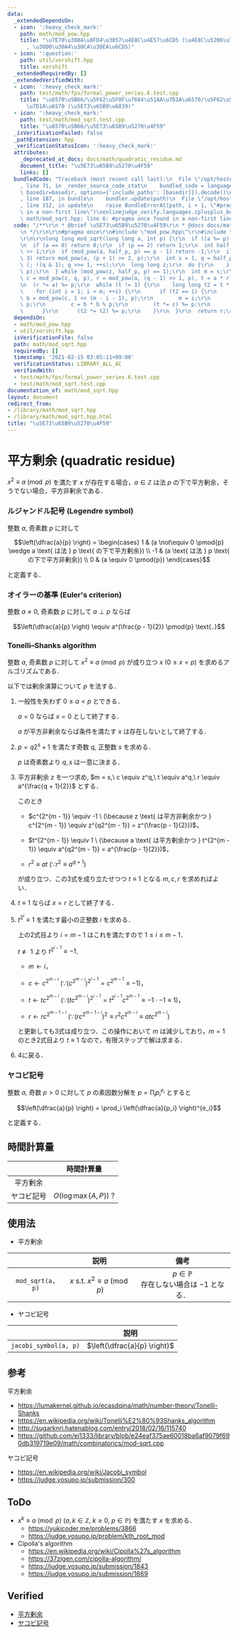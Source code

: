 ```yaml
---
data:
  _extendedDependsOn:
  - icon: ':heavy_check_mark:'
    path: math/mod_pow.hpp
    title: "\u7E70\u308A\u8FD4\u3057\u4E8C\u4E57\u6CD5 (\u4E8C\u5206\u7D2F\u4E57\u6CD5\
      , \u30D0\u30A4\u30CA\u30EA\u6CD5)"
  - icon: ':question:'
    path: util/xorshift.hpp
    title: xorshift
  _extendedRequiredBy: []
  _extendedVerifiedWith:
  - icon: ':heavy_check_mark:'
    path: test/math/fps/formal_power_series.6.test.cpp
    title: "\u6570\u5B66/\u5F62\u5F0F\u7684\u51AA\u7D1A\u6570/\u5F62\u5F0F\u7684\u51AA\
      \u7D1A\u6570 (\u5E73\u65B9\u6839)"
  - icon: ':heavy_check_mark:'
    path: test/math/mod_sqrt.test.cpp
    title: "\u6570\u5B66/\u5E73\u65B9\u5270\u4F59"
  _isVerificationFailed: false
  _pathExtension: hpp
  _verificationStatusIcon: ':heavy_check_mark:'
  attributes:
    _deprecated_at_docs: docs/math/quadratic_residue.md
    document_title: "\u5E73\u65B9\u5270\u4F59"
    links: []
  bundledCode: "Traceback (most recent call last):\n  File \"/opt/hostedtoolcache/Python/3.9.5/x64/lib/python3.9/site-packages/onlinejudge_verify/documentation/build.py\"\
    , line 71, in _render_source_code_stat\n    bundled_code = language.bundle(stat.path,\
    \ basedir=basedir, options={'include_paths': [basedir]}).decode()\n  File \"/opt/hostedtoolcache/Python/3.9.5/x64/lib/python3.9/site-packages/onlinejudge_verify/languages/cplusplus.py\"\
    , line 187, in bundle\n    bundler.update(path)\n  File \"/opt/hostedtoolcache/Python/3.9.5/x64/lib/python3.9/site-packages/onlinejudge_verify/languages/cplusplus_bundle.py\"\
    , line 312, in update\n    raise BundleErrorAt(path, i + 1, \"#pragma once found\
    \ in a non-first line\")\nonlinejudge_verify.languages.cplusplus_bundle.BundleErrorAt:\
    \ math/mod_sqrt.hpp: line 6: #pragma once found in a non-first line\n"
  code: "/**\r\n * @brief \u5E73\u65B9\u5270\u4F59\r\n * @docs docs/math/quadratic_residue.md\r\
    \n */\r\n\r\n#pragma once\r\n#include \"mod_pow.hpp\"\r\n#include \"../util/xorshift.hpp\"\
    \r\n\r\nlong long mod_sqrt(long long a, int p) {\r\n  if ((a %= p) < 0) a += p;\r\
    \n  if (a == 0) return 0;\r\n  if (p == 2) return 1;\r\n  int half_p = (p - 1)\
    \ >> 1;\r\n  if (mod_pow(a, half_p, p) == p - 1) return -1;\r\n  if (p % 4 ==\
    \ 3) return mod_pow(a, (p + 1) >> 2, p);\r\n  int s = 1, q = half_p;\r\n  for\
    \ (; !(q & 1); q >>= 1, ++s);\r\n  long long z;\r\n  do {\r\n    z = xor128.rand(2,\
    \ p);\r\n  } while (mod_pow(z, half_p, p) == 1);\r\n  int m = s;\r\n  long long\
    \ c = mod_pow(z, q, p), r = mod_pow(a, (q - 1) >> 1, p), t = a * r % p * r % p;\r\
    \n  (r *= a) %= p;\r\n  while (t != 1) {\r\n    long long t2 = t * t % p;\r\n\
    \    for (int i = 1; i < m; ++i) {\r\n      if (t2 == 1) {\r\n        long long\
    \ b = mod_pow(c, 1 << (m - i - 1), p);\r\n        m = i;\r\n        (r *= b) %=\
    \ p;\r\n        c = b * b % p;\r\n        (t *= c) %= p;\r\n        break;\r\n\
    \      }\r\n      (t2 *= t2) %= p;\r\n    }\r\n  }\r\n  return r;\r\n}\r\n"
  dependsOn:
  - math/mod_pow.hpp
  - util/xorshift.hpp
  isVerificationFile: false
  path: math/mod_sqrt.hpp
  requiredBy: []
  timestamp: '2021-02-15 03:05:11+09:00'
  verificationStatus: LIBRARY_ALL_AC
  verifiedWith:
  - test/math/fps/formal_power_series.6.test.cpp
  - test/math/mod_sqrt.test.cpp
documentation_of: math/mod_sqrt.hpp
layout: document
redirect_from:
- /library/math/mod_sqrt.hpp
- /library/math/mod_sqrt.hpp.html
title: "\u5E73\u65B9\u5270\u4F59"
---
```

# 平方剰余 (quadratic residue)

$x^2 \equiv a \pmod{p}$ を満たす $x$ が存在する場合，$a \in \mathbb{Z}$ は法 $p$ の下で平方剰余，そうでない場合，平方非剰余である．


### ルジャンドル記号 (Legendre symbol)

整数 $a$, 奇素数 $p$ に対して

$$\left(\dfrac{a}{p} \right) = \begin{cases} 1 & (a \not\equiv 0 \pmod{p} \wedge a \text{ は法 } p \text{ の下で平方剰余}) \\ -1 & (a \text{ は法 } p \text{ の下で平方非剰余}) \\ 0 & (a \equiv 0 \pmod{p}) \end{cases}$$

と定義する．


### オイラーの基準 (Euler's criterion)

整数 $a \neq 0$, 奇素数 $p$ に対して $a \perp p$ ならば

$$\left(\dfrac{a}{p} \right) \equiv a^{\frac{p - 1}{2}} \pmod{p} \text{．}$$


### Tonelli–Shanks algorithm

整数 $a$, 奇素数 $p$ に対して $x^2 \equiv a \pmod{p}$ が成り立つ $x \ (0 \leq x < p)$ を求めるアルゴリズムである．

以下では剰余演算について $p$ を法する．

1. 一般性を失わず $0 \leq a < p$ とできる．

   $a = 0$ ならば $x = 0$ として終了する．

   $a$ が平方非剰余ならば条件を満たす $x$ は存在しないとして終了する．

2. $p = q2^s + 1$ を満たす奇数 $q$, 正整数 $s$ を求める．

   $p$ は奇素数より $q, s$ は一意に決まる．

3. 平方非剰余 $z$ を一つ求め, $m = s,\ c \equiv z^q,\ t \equiv a^q,\ r \equiv a^{\frac{q + 1}{2}}$ とする．

   このとき

   - $c^{2^{m - 1}} \equiv -1 \ (\because z \text{ は平方非剰余かつ } c^{2^{m - 1}} \equiv z^{q2^{m - 1}} = z^{\frac{p - 1}{2}})$，

   - $t^{2^{m - 1}} \equiv 1 \ (\because a \text{ は平方剰余かつ } t^{2^{m - 1}} \equiv a^{q2^{m - 1}} = a^{\frac{p - 1}{2}})$，

   - $r^2 \equiv at \ (\because r^2 \equiv a^{q + 1})$

   が成り立つ．この3式を成り立たせつつ $t \equiv 1$ となる $m, c, r$ を求めればよい．

4. $t \equiv 1$ ならば $x = r$ として終了する．

5. $t^{2^i} \equiv 1$ を満たす最小の正整数 $i$ を求める．

   上の2式目より $i = m - 1$ はこれを満たすので $1 \leq i \leq m - 1$．

   $t \not\equiv 1$ より $t^{2^{i - 1}} \equiv -1$．

   - $m \leftarrow i$，

   - $c \leftarrow c^{2^{m - i}} \ (\because (c^{2^{m - i}})^{2^{i - 1}} = c^{2^{m - 1}} \equiv -1)$，

   - $t \leftarrow tc^{2^{m - i}} \ (\because (tc^{2^{m - i}})^{2^{i - 1}} = t^{2^{i - 1}}c^{2^{m - 1}} \equiv -1 \cdot -1 \equiv 1)$，

   - $r \leftarrow rc^{2^{m - 1 - i}} \ (\because (rc^{2^{m - 1 - i}})^2 \equiv r^2 c^{2^{m - i}} \equiv atc^{2^{m - i}})$

   と更新しても3式は成り立つ．この操作において $m$ は減少しており，$m = 1$ のとき2式目より $t \equiv 1$ なので，有限ステップで解は求まる．

6. 4に戻る．


### ヤコビ記号

整数 $a$, 奇数 $p > 0$ に対して $p$ の素因数分解を $p = \prod_i p_i^{e_i}$ とすると

$$\left(\dfrac{a}{p} \right) = \prod_i \left(\dfrac{a}{p_i} \right)^{e_i}$$

と定義する．


## 時間計算量

||時間計算量|
|:--:|:--:|
|平方剰余||
|ヤコビ記号|$O(\log{\max \lbrace A, P \rbrace})$ ?|


## 使用法

- 平方剰余

||説明|備考|
|:--:|:--:|:--:|
|`mod_sqrt(a, p)`|$x \text{ s.t. } x^2 \equiv a \pmod{p}$|$p \in \mathbb{P}$<br>存在しない場合は $-1$ となる．|

- ヤコビ記号

||説明|
|:--:|:--:|
|`jacobi_symbol(a, p)`|$\left(\dfrac{a}{p} \right)$|


## 参考

平方剰余
- https://lumakernel.github.io/ecasdqina/math/number-theory/Tonelli-Shanks
- https://en.wikipedia.org/wiki/Tonelli%E2%80%93Shanks_algorithm
- http://sugarknri.hatenablog.com/entry/2018/02/16/115740
- https://github.com/ei1333/library/blob/e24eaf375ae60018ba6af9079f690db319719e09/math/combinatorics/mod-sqrt.cpp

ヤコビ記号
- https://en.wikipedia.org/wiki/Jacobi_symbol
- https://judge.yosupo.jp/submission/300


## ToDo

- $x^k \equiv a \pmod{p} \ (a, k \in \mathbb{Z},\ k \geq 0,\ p \in \mathbb{P})$ を満たす $x$ を求める．
  - https://yukicoder.me/problems/3866
  - https://judge.yosupo.jp/problem/kth_root_mod
- Cipolla's algorithm
  - https://en.wikipedia.org/wiki/Cipolla%27s_algorithm
  - https://37zigen.com/cipolla-algorithm/
  - https://judge.yosupo.jp/submission/1843
  - https://judge.yosupo.jp/submission/1669


## Verified

- [平方剰余](https://judge.yosupo.jp/submission/3782)
- [ヤコビ記号](https://yukicoder.me/submissions/429338)
